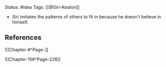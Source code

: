 Status: #idea
Tags: [[@Siri-Keaton]]

* Siri imitates the patterns of others to fit in because he doesn't believe in himself.

## References

![[Chapter-#^Page-]]

![[Chapter-15#^Page-228]]